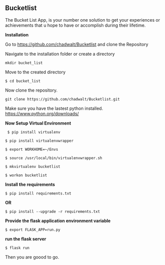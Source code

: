 ## Bucketlist 

The Bucket List App, is your number one solution to get your experiences or achievements that u hope to have or accomplish during their lifetime.

__**Installation**__

Go to https://github.com/chadwalt/Bucketlist and clone the Repository

Navigate to the installation folder or create a directory

``` mkdir bucket_list ```

Move to the created directory

``` $ cd bucket_list ```

Now clone the repository.

``` git clone https://github.com/chadwalt/Bucketlist.git ```

Make sure you have the lastest python installed. https://www.python.org/downloads/

**Now Setup Virtual Environment**

``` $ pip install virtualenv```

```$ pip install virtualenvwrapper```

```$ export WORKHOME=~/Envs```

```$ source /usr/local/bin/virtualenvwrapper.sh```

```$ mkvirtualenv bucketlist```

```$ workon bucketlist```

**Install the requirements**

```$ pip install requirements.txt```

**OR**

```$ pip install --upgrade -r requirements.txt```

**Provide the flask application environment variable**

```$ export FLASK_APP=run.py```

**run the flask server**

```$ flask run```

Then you are goood to go.



